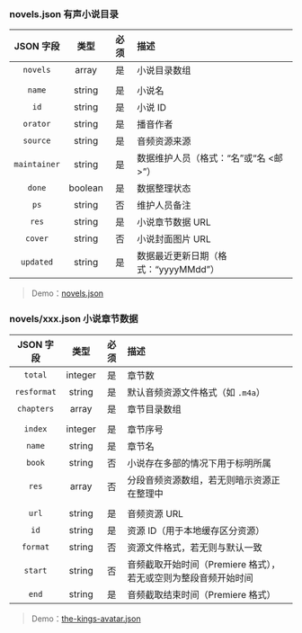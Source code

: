 ### novels.json 有声小说目录

| JSON 字段 | 类型 | 必须 | 描述 |
| :--: | :--: | :--: | :-- |
| `novels` | array | 是 | 小说目录数组 |
| | | | |
| `name` | string | 是 | 小说名 |
| `id` | string | 是 | 小说 ID |
| `orator` | string | 是 | 播音作者 |
| `source` | string | 是 | 音频资源来源 |
| `maintainer` | string | 是 | 数据维护人员（格式：“名”或“名 <邮>”） |
| `done` | boolean | 是 | 数据整理状态 |
| `ps` | string | 否 | 维护人员备注 |
| `res` | string | 是 | 小说章节数据 URL |
| `cover` | string | 否 | 小说封面图片 URL |
| `updated` | string | 是 | 数据最近更新日期（格式：“yyyyMMdd”） |

> Demo：[novels.json](novels/data.json)

### novels/xxx.json 小说章节数据

| JSON 字段 | 类型 | 必须 | 描述 |
| :--: | :--: | :--: | :-- |
| `total` | integer | 是 | 章节数 |
| `resformat` | string | 是 | 默认音频资源文件格式（如 `.m4a`） |
| `chapters` | array | 是 | 章节目录数组 |
| | | | |
| `index` | integer | 是 | 章节序号 |
| `name` | string | 是 | 章节名 |
| `book` | string | 否 | 小说存在多部的情况下用于标明所属 |
| `res` | array | 否 | 分段音频资源数组，若无则暗示资源正在整理中 |
| | | | |
| `url` | string | 是 | 音频资源 URL |
| `id` | string | 是 | 资源 ID（用于本地缓存区分资源） |
| `format` | string | 否 | 资源文件格式，若无则与默认一致 |
| `start` | string | 否 | 音频截取开始时间（Premiere 格式），若无或空则为整段音频开始时间 |
| `end` | string | 是 | 音频截取结束时间（Premiere 格式） |

> Demo：[the-kings-avatar.json](novels/the-kings-avatar/data.json)
